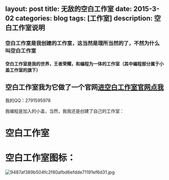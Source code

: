 layout: post
title: 无敌的空白工作室
date: 2015-3-02
categories: blog
tags: [工作室]
description: 空白工作室说明
---

### 空白工作室是我创建的工作室，这当然是理所当然的了，不然为什么叫空白工作室

#### 空白工作室是我的世界，王者荣耀，和编程为一体的工作室（其中编程部分属于小盖工作室的旗下）

## 空白工作室我为它做了一个官网[进空白工作室官网点我](https://a2791595978.github.io/Kongbai/)

我的QQ：2791595978

我编程是加入的小盖，当然，我我还是创建了自己的工作室：

# 空白工作室

# 空白工作室图标：
![9487af389b504fc2f80afbd6efdde71191ef6d31.jpg](http://imgsrc.baidu.com/forum/pic/item/9487af389b504fc2f80afbd6efdde71191ef6d31.jpg)
